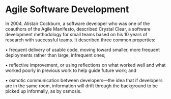 # Agile Software Development

In 2004, Alistair Cockburn, a software developer who was one of the coauthors of
the Agile Manifesto, described Crystal Clear, a software development methodology
for small teams based on his 10 years of research with successful teams. It
described three common properties:

• frequent delivery of usable code, moving toward smaller, more frequent
  deployments rather than large, infrequent ones;

• reflective improvement, or using reflections on what worked well and what
  worked poorly in previous work to help guide future work; and

• osmotic communication between developers—the idea that if developers are in
  the same room, information will drift through the background to be picked up
  informally, as by osmosis.
